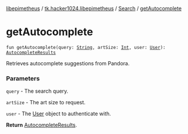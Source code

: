 [libepimetheus](../../index.md) / [tk.hacker1024.libepimetheus](../index.md) / [Search](index.md) / [getAutocomplete](./get-autocomplete.md)

# getAutocomplete

`fun getAutocomplete(query: `[`String`](https://kotlinlang.org/api/latest/jvm/stdlib/kotlin/-string/index.html)`, artSize: `[`Int`](https://kotlinlang.org/api/latest/jvm/stdlib/kotlin/-int/index.html)`, user: `[`User`](../-user/index.md)`): `[`AutocompleteResults`](../../tk.hacker1024.libepimetheus.data.search/-autocomplete-results/index.md)

Retrieves autocomplete suggestions from Pandora.

### Parameters

`query` - The search query.

`artSize` - The art size to request.

`user` - The [User](../-user/index.md) object to authenticate with.

**Return**
[AutocompleteResults](../../tk.hacker1024.libepimetheus.data.search/-autocomplete-results/index.md).

